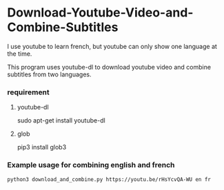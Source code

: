 # Download-Youtube-Video-and-Combine-Subtitles

I use youtube to learn french, but youtube can only show one language at the time.

This program uses youtube-dl to download youtube video and combine subtitles from two languages.

### requirement
1. youtube-dl

    sudo apt-get install youtube-dl
    
2. glob

    pip3 install glob3

### Example usage for combining english and french
```
python3 download_and_combine.py https://youtu.be/rHsYcvQA-WU en fr
```
